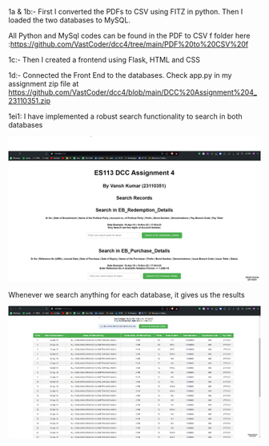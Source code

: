 1a & 1b:-
First I converted the PDFs to CSV using FITZ in python. 
Then I loaded the two databases to MySQL. 

All Python and MySql codes can be found in the PDF to CSV f folder here :https://github.com/VastCoder/dcc4/tree/main/PDF%20to%20CSV%20f


1c:-
Then I created a frontend using Flask, HTML and CSS

1d:-
Connected the Front End to the databases. Check app.py in my assignment zip file at https://github.com/VastCoder/dcc4/blob/main/DCC%20Assignment%204_23110351.zip

1ei1: I have implemented a robust search functionality to search in both databases

![github-small](https://raw.githubusercontent.com/VastCoder/dcc4/main/Screenshots/Screenshot%202024-04-24%20000857.png)

Whenever we search anything for each database, it gives us the results

![github-small](https://github.com/VastCoder/dcc4/blob/main/Screenshots/Screenshot%202024-04-24%20001117.png)

